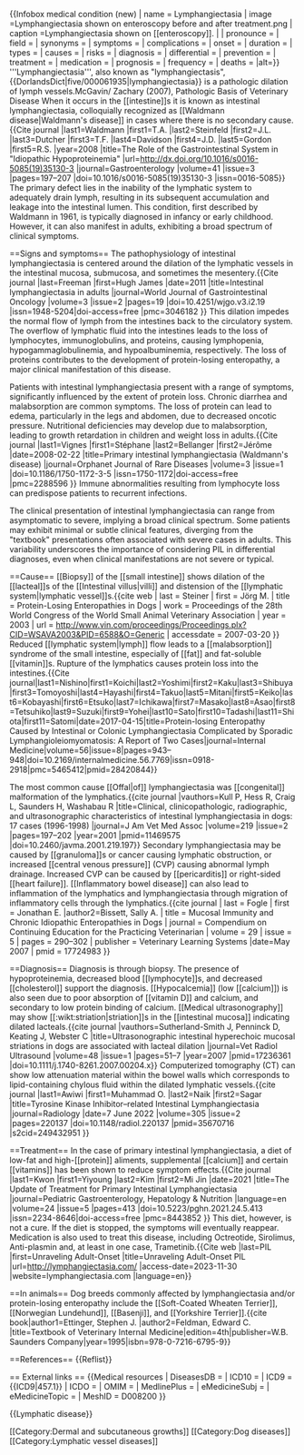 {{Infobox medical condition (new)
| name            = Lymphangiectasia
| image           =Lymphangiectasia shown on enteroscopy before and after treatment.png
| caption         =Lymphangiectasia shown on [[enteroscopy]].
|
| pronounce       =
| field           =
| synonyms        =
| symptoms        =
| complications   =
| onset           =
| duration        =
| types           =
| causes          =
| risks           =
| diagnosis       =
| differential    =
| prevention      =
| treatment       =
| medication      =
| prognosis       =
| frequency       =
| deaths          =
|alt=}}
'''Lymphangiectasia''', also known as "lymphangiectasis",<ref>{{DorlandsDict|five/000061935|lymphangiectasia}}</ref> is a pathologic dilation of lymph vessels.<ref name="Zachary 2007">McGavin/ Zachary (2007), Pathologic Basis of Veterinary Disease</ref> When it occurs in the [[intestine]]s it is known as intestinal lymphangiectasia, colloquially recognized as [[Waldmann disease|Waldmann's disease]] in cases where there is no secondary cause.<ref name=":0">{{Cite journal |last1=Waldmann |first1=T.A. |last2=Steinfeld |first2=J.L. |last3=Dutcher |first3=T.F. |last4=Davidson |first4=J.D. |last5=Gordon |first5=R.S. |year=2008 |title=The Role of the Gastrointestinal System in "Idiopathic Hypoproteinemia" |url=http://dx.doi.org/10.1016/s0016-5085(19)35130-3 |journal=Gastroenterology |volume=41 |issue=3 |pages=197–207 |doi=10.1016/s0016-5085(19)35130-3 |issn=0016-5085}}</ref> The primary defect lies in the inability of the lymphatic system to adequately drain lymph, resulting in its subsequent accumulation and leakage into the intestinal lumen.<ref name=":0" /> This condition, first described by Waldmann in 1961, is typically diagnosed in infancy or early childhood.<ref name=":0" /> However, it can also manifest in adults, exhibiting a broad spectrum of clinical symptoms.<ref name=":0" />


==Signs and symptoms==
The pathophysiology of intestinal lymphangiectasia is centered around the dilation of the lymphatic vessels in the intestinal mucosa, submucosa, and sometimes the mesentery.<ref name=":1">{{Cite journal |last=Freeman |first=Hugh James |date=2011 |title=Intestinal lymphangiectasia in adults |journal=World Journal of Gastrointestinal Oncology |volume=3 |issue=2 |pages=19 |doi=10.4251/wjgo.v3.i2.19 |issn=1948-5204|doi-access=free |pmc=3046182 }}</ref> This dilation impedes the normal flow of lymph from the intestines back to the circulatory system.<ref name=":1" /> The overflow of lymphatic fluid into the intestines leads to the loss of lymphocytes, immunoglobulins, and proteins, causing lymphopenia, hypogammaglobulinemia, and hypoalbuminemia, respectively.<ref name=":1" /> The loss of proteins contributes to the development of protein-losing enteropathy, a major clinical manifestation of this disease.<ref name=":1" />

Patients with intestinal lymphangiectasia present with a range of symptoms, significantly influenced by the extent of protein loss.<ref name=":1" /> Chronic diarrhea and malabsorption are common symptoms.<ref name=":1" /> The loss of protein can lead to edema, particularly in the legs and abdomen, due to decreased oncotic pressure.<ref name=":1" /> Nutritional deficiencies may develop due to malabsorption, leading to growth retardation in children and weight loss in adults.<ref>{{Cite journal |last1=Vignes |first1=Stéphane |last2=Bellanger |first2=Jérôme |date=2008-02-22 |title=Primary intestinal lymphangiectasia (Waldmann's disease) |journal=Orphanet Journal of Rare Diseases |volume=3 |issue=1 |doi=10.1186/1750-1172-3-5 |issn=1750-1172|doi-access=free |pmc=2288596 }}</ref> Immune abnormalities resulting from lymphocyte loss can predispose patients to recurrent infections.<ref name=":1" />

The clinical presentation of intestinal lymphangiectasia can range from asymptomatic to severe, implying a broad clinical spectrum.<ref name=":1" /> Some patients may exhibit minimal or subtle clinical features, diverging from the "textbook" presentations often associated with severe cases in adults.<ref name=":1" /> This variability underscores the importance of considering PIL in differential diagnoses, even when clinical manifestations are not severe or typical.

==Cause==
[[Biopsy]] of the [[small intestine]] shows dilation of the [[lacteal]]s of the [[Intestinal villus|villi]] and distension of the [[lymphatic system|lymphatic vessel]]s.<ref>{{cite web | last = Steiner | first = Jörg M. | title = Protein-Losing Enteropathies in Dogs | work = Proceedings of the 28th World Congress of the World Small Animal Veterinary Association | year = 2003 | url = http://www.vin.com/proceedings/Proceedings.plx?CID=WSAVA2003&PID=6588&O=Generic | accessdate = 2007-03-20 }}</ref>  Reduced [[lymphatic system|lymph]] flow leads to a [[malabsorption]] syndrome of the small intestine, especially of [[fat]] and fat-soluble [[vitamin]]s.  Rupture of the lymphatics causes protein loss into the intestines.<ref>{{Cite journal|last1=Nishino|first1=Koichi|last2=Yoshimi|first2=Kaku|last3=Shibuya|first3=Tomoyoshi|last4=Hayashi|first4=Takuo|last5=Mitani|first5=Keiko|last6=Kobayashi|first6=Etsuko|last7=Ichikawa|first7=Masako|last8=Asao|first8=Tetsuhiko|last9=Suzuki|first9=Yohei|last10=Sato|first10=Tadashi|last11=Shiota|first11=Satomi|date=2017-04-15|title=Protein-losing Enteropathy Caused by Intestinal or Colonic Lymphangiectasia Complicated by Sporadic Lymphangioleiomyomatosis: A Report of Two Cases|journal=Internal Medicine|volume=56|issue=8|pages=943–948|doi=10.2169/internalmedicine.56.7769|issn=0918-2918|pmc=5465412|pmid=28420844}}</ref>

The most common cause [[Offal|of]] lymphangiectasia was [[congenital]] malformation of the lymphatics.<ref>{{cite journal |vauthors=Kull P, Hess R, Craig L, Saunders H, Washabau R |title=Clinical, clinicopathologic, radiographic, and ultrasonographic characteristics of intestinal lymphangiectasia in dogs: 17 cases (1996-1998) |journal=J Am Vet Med Assoc |volume=219 |issue=2 |pages=197–202 |year=2001 |pmid=11469575 |doi=10.2460/javma.2001.219.197}}</ref>  Secondary lymphangiectasia may be caused by [[granuloma]]s or cancer causing lymphatic obstruction, or increased [[central venous pressure]] (CVP) causing abnormal lymph drainage.  Increased CVP can be caused by [[pericarditis]] or right-sided [[heart failure]].  [[Inflammatory bowel disease]] can also lead to inflammation of the lymphatics and lymphangiectasia through migration of inflammatory cells through the lymphatics.<ref name=Fogle>{{cite journal | last = Fogle | first = Jonathan E. |author2=Bissett, Sally A.  | title = Mucosal Immunity and Chronic Idiopathic Enteropathies in Dogs | journal = Compendium on Continuing Education for the Practicing Veterinarian | volume = 29 | issue = 5 | pages = 290–302 | publisher = Veterinary Learning Systems |date=May 2007 | pmid = 17724983 }}</ref>

==Diagnosis==
Diagnosis is through biopsy.  The presence of hypoproteinemia, decreased blood [[lymphocyte]]s, and decreased [[cholesterol]] support the diagnosis.  [[Hypocalcemia]] (low [[calcium]]) is also seen due to poor absorption of [[vitamin D]] and calcium, and secondary to low protein binding of calcium.  [[Medical ultrasonography]] may show [[:wikt:striation|striation]]s in the [[intestinal mucosa]] indicating dilated lacteals.<ref>{{cite journal |vauthors=Sutherland-Smith J, Penninck D, Keating J, Webster C |title=Ultrasonographic intestinal hyperechoic mucosal striations in dogs are associated with lacteal dilation |journal=Vet Radiol Ultrasound |volume=48 |issue=1 |pages=51–7 |year=2007 |pmid=17236361 |doi=10.1111/j.1740-8261.2007.00204.x}}</ref> Computerized tomography (CT) can show low attenuation material within the bowel walls which corresponds to lipid-containing chylous fluid within the dilated lymphatic vessels.<ref>{{cite journal |last1=Awiwi |first1=Muhammad O. |last2=Naik |first2=Sagar |title=Tyrosine Kinase Inhibitor–related Intestinal Lymphangiectasia |journal=Radiology |date=7 June 2022 |volume=305 |issue=2 |pages=220137 |doi=10.1148/radiol.220137 |pmid=35670716 |s2cid=249432951 }}</ref>

==Treatment==
In the case of primary intestinal lymphangiectasia, a diet of low-fat and high-[[protein]] aliments, supplemental [[calcium]] and certain [[vitamins]] has been shown to reduce symptom effects.<ref name=":2">{{Cite journal |last1=Kwon |first1=Yiyoung |last2=Kim |first2=Mi Jin |date=2021 |title=The Update of Treatment for Primary Intestinal Lymphangiectasia |journal=Pediatric Gastroenterology, Hepatology & Nutrition |language=en |volume=24 |issue=5 |pages=413 |doi=10.5223/pghn.2021.24.5.413 |issn=2234-8646|doi-access=free |pmc=8443852 }}</ref> This diet, however, is not a cure. If the diet is stopped, the symptoms will eventually reappear.<ref name=":2" /> Medication is also used to treat this disease, including Octreotide, Sirolimus, Anti-plasmin and, at least in one case, Trametinib.<ref name=":2" /><ref>{{Cite web |last=PIL |first=Unraveling Adult-Onset |title=Unraveling Adult-Onset PIL |url=http://lymphangiectasia.com/ |access-date=2023-11-30 |website=lymphangiectasia.com |language=en}}</ref>

==In animals==
Dog breeds commonly affected by lymphangiectasia and/or protein-losing enteropathy include the [[Soft-Coated Wheaten Terrier]], [[Norwegian Lundehund]], [[Basenji]], and [[Yorkshire Terrier]].<ref name=Ettinger_1995>{{cite book|author1=Ettinger, Stephen J. |author2=Feldman, Edward C. |title=Textbook of Veterinary Internal Medicine|edition=4th|publisher=W.B. Saunders Company|year=1995|isbn=978-0-7216-6795-9}}</ref>

==References==
{{Reflist}}

== External links ==
{{Medical resources
|   DiseasesDB     =
|   ICD10          =
|   ICD9           = {{ICD9|457.1}}
|   ICDO           =
|   OMIM           =
|   MedlinePlus    =
|   eMedicineSubj  =
|   eMedicineTopic =
|   MeshID         = D008200
}}

{{Lymphatic disease}}

[[Category:Dermal and subcutaneous growths]]
[[Category:Dog diseases]]
[[Category:Lymphatic vessel diseases]]